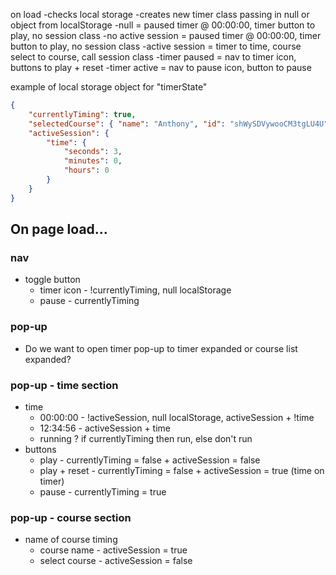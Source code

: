 on load
-checks local storage
-creates new timer class passing in null or object from localStorage
    -null = paused timer @ 00:00:00, timer button to play, no session class
    -no active session = paused timer @ 00:00:00, timer button to play, no session class
    -active session = timer to time, course select to course, call session class
        -timer paused = nav to timer icon, buttons to play + reset
        -timer active = nav to pause icon, button to pause 

example of local storage object for "timerState"

```json
{	
    "currentlyTiming": true,
	"selectedCourse": { "name": "Anthony", "id": "shWySDVywooCM3tgLU4U" },
	"activeSession": {
		"time": { 
			"seconds": 3, 
			"minutes": 0, 
			"hours": 0 
		}
    }
}

```

## On page load...

### nav
* toggle button
    * timer icon - !currentlyTiming, null localStorage
    * pause - currentlyTiming

### pop-up

* Do we want to open timer pop-up to timer expanded or course list expanded?

### pop-up - time section
* time
    * 00:00:00 - !activeSession, null localStorage, activeSession + !time
    * 12:34:56 - activeSession + time
    * running ? if currentlyTiming then run, else don't run
* buttons
    * play - currentlyTiming = false + activeSession = false
    * play + reset - currentlyTiming = false + activeSession = true (time on timer)
    * pause - currentlyTiming = true

### pop-up - course section
* name of course timing
    * course name - activeSession = true
    * select course - activeSession = false